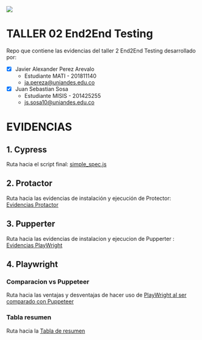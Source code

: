 ![](https://raw.github.com/japereza/miso4208-taller02-e2e/master/src/common/images/logo-uniandes.png)

# TALLER 02 End2End Testing

Repo que contiene las evidencias del taller 2 End2End Testing desarrollado por:

- [x] Javier Alexander Perez Arevalo
    - Estudiante MATI - 201811140
    - ja.pereza@uniandes.edu.co
- [x] Juan Sebastian Sosa
    - Estudiante MISIS - 201425255
    - js.sosa10@uniandes.edu.co

# EVIDENCIAS

## 1. Cypress

Ruta hacia el script final: [simple_spec.js](https://github.com/japereza/miso4208-taller02-e2e/blob/master/cypress/cypress/integration/simple_spec.js)

## 2. Protactor

Ruta hacia las evidencias de instalación y ejecución de Protector: [Evidencias Protactor](https://github.com/japereza/miso4208-taller02-e2e/wiki/Evidencias-Protactor)

## 3. Pupperter

Ruta hacia las evidencias de instalacion y ejecucion de Pupperter : [Evidencias PlayWright](https://github.com/japereza/miso4208-taller02-e2e/wiki/Evidencias-PlayWright)

## 4. Playwright

### Comparacion vs Puppeteer

Ruta hacia las ventajas y desventajas de hacer uso de [PlayWright al ser comparado con Puppeteer](https://github.com/japereza/miso4208-taller02-e2e/wiki/PlayWright-al-ser-comparado-con-Puppeteer)

### Tabla resumen

Ruta hacia la [Tabla de resumen](https://github.com/japereza/miso4208-taller02-e2e/wiki/Tabla-de-resumen)
